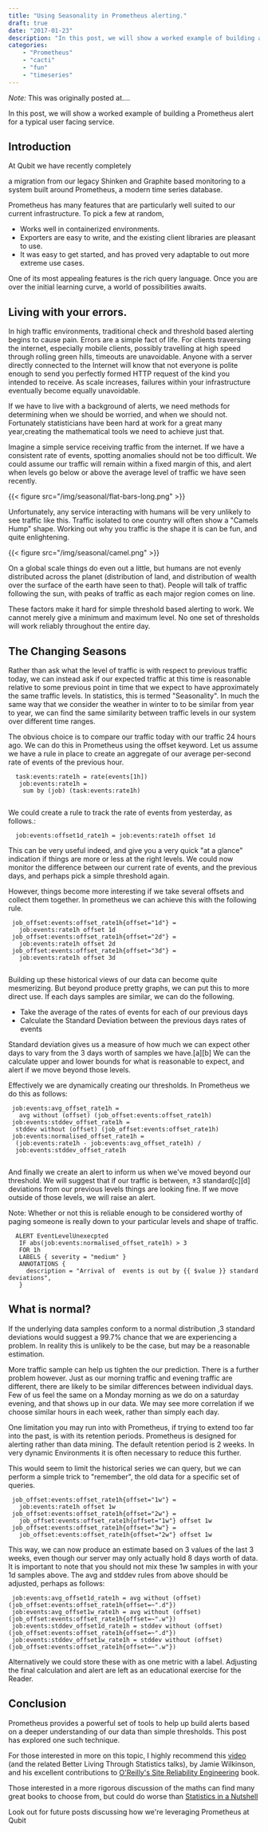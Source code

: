 ```yaml
---
title: "Using Seasonality in Prometheus alerting."
draft: true
date: "2017-01-23"
description: "In this post, we will show a worked example of building a Prometheus alert for a typical user facing service"
categories:
    - "Prometheus"
    - "cacti"
    - "fun"
    - "timeseries"
---
```


*Note:* This was originally posted at....

In this post, we will show a worked example of building a Prometheus alert for a
typical user facing service.

## Introduction

At Qubit we have recently completely

a migration from our legacy Shinken and Graphite based monitoring to a system
built around Prometheus, a modern time series database.

Prometheus has many features that are particularly well suited to our current
infrastructure. To pick a few at random,

* Works well in containerized environments.
* Exporters are easy to write, and the existing client libraries are pleasant to use.
* It was easy to get started, and has proved very adaptable to out more extreme use cases.

One of its most appealing features is the rich query language. Once you are
over the initial learning curve, a world of possibilities awaits.

## Living with your errors.

In high traffic environments, traditional check and threshold based alerting
begins to cause pain. Errors are a simple fact of life. For clients traversing
the internet, especially mobile clients, possibly travelling at high speed
through rolling green hills, timeouts are unavoidable. Anyone with a server
directly connected to the Internet will know that not everyone is polite enough
to send you perfectly formed HTTP request of the kind you intended to receive.
As scale increases, failures within your infrastructure eventually become
equally unavoidable.

If we have to live with a background of alerts, we need methods for determining
when we should be worried, and when we should not. Fortunately statisticians
have been hard at work for a great many year,creating the mathematical tools we
need to achieve just that.

Imagine a simple service receiving traffic from the internet. If we have a
consistent rate of events, spotting anomalies should not be too difficult.  We
could assume our traffic will remain within a fixed margin of this, and alert
when levels go below or above the average level of traffic we have seen
recently.

{{< figure src="/img/seasonal/flat-bars-long.png" >}}

Unfortunately, any service interacting with humans will be very unlikely to see
traffic like this. Traffic isolated to one country will often show a "Camels
Hump" shape. Working out why you traffic is the shape it is can be fun, and
quite enlightening.

{{< figure src="/img/seasonal/camel.png" >}}

On a global scale things do even out a little, but humans  are not evenly
distributed across the planet (distribution of land, and distribution of wealth
over the surface of the earth have seen to that). People will talk of traffic
following the sun, with peaks of traffic as each major region comes on line.

These factors make it hard for simple threshold based alerting to work. We
cannot merely give a minimum and maximum level. No one set of thresholds will
work reliably throughout the entire day.

## The Changing Seasons

Rather than ask what the level of traffic is with respect to previous traffic
today, we can instead ask if our expected traffic at this time is reasonable
relative to some previous point in time that we expect to have approximately the
same traffic levels. In statistics, this is termed "Seasonality". In much the
same way that we consider the weather in winter to to be similar from year to
year, we can find the same similarity between traffic levels in our system over
different time ranges.

The obvious choice is to compare our traffic today with our traffic 24 hours
ago. We can do this in Prometheus using the offset keyword. Let us assume we
have a rule in place to create an aggregate of our average per-second rate of
events of the previous hour. 
  
```
  task:events:rate1h = rate(events[1h])
   job:events:rate1h =
    sum by (job) (task:events:rate1h)
	
```
We could create a rule to track the rate of events from yesterday, as follows.:

```
  job:events:offset1d_rate1h = job:events:rate1h offset 1d

```
This can be very useful indeed, and give you a very quick "at a glance"
indication if things are more or less at the right levels. We could now monitor
the difference between our current rate of events, and the previous days, and 
perhaps pick a simple threshold again.

However, things become more interesting if we take several offsets and collect
them together. In prometheus we can achieve this with the following rule.

```
 job_offset:events:offset_rate1h{offset="1d"} =
   job:events:rate1h offset 1d
 job_offset:events:offset_rate1h{offset="2d"} =
   job:events:rate1h offset 2d
 job_offset:events:offset_rate1h{offset="3d"} =
   job:events:rate1h offset 3d
	
```
Building up these historical views of our data can become quite mesmerizing. But
beyond produce pretty graphs, we can put this to more direct use. If each days
samples are similar, we can do the following.

* Take the average of the rates of events for each of our previous days
* Calculate the Standard Deviation between the previous days rates of events

Standard deviation gives us a measure of how much we can expect other days to
vary from the 3 days worth of samples we have.[a][b] We can the calculate upper
and lower bounds  for what is reasonable to expect, and alert if we move beyond
those levels. 

Effectively we are dynamically creating our thresholds. In Prometheus we do this as follows:

```
 job:events:avg_offset_rate1h =
   avg without (offset) (job_offset:events:offset_rate1h)
 job:events:stddev_offset_rate1h =
  stddev without (offset) (job_offset:events:offset_rate1h)
 job:events:normalised_offset_rate1h =
  (job:events:rate1h - job:events:avg_offset_rate1h) / 
  job:events:stddev_offset_rate1h 
	
```
And finally we create an alert to inform us when we've moved beyond our
threshold. We will suggest that if our traffic is between, ±3 standard[c][d]
deviations from our previous levels things are looking fine. If we move
outside of those levels, we will raise an alert.

Note: Whether or not this is reliable enough to be considered worthy of paging
someone is really down to your particular levels and shape of traffic.

```
  ALERT EventLevelUnexecpted 
   IF abs(job:events:normalised_offset_rate1h) > 3
   FOR 1h
   LABELS { severity = "medium" }
   ANNOTATIONS {
     description = "Arrival of  events is out by {{ $value }} standard deviations",
   } 
```

## What is normal?

If the underlying data samples conform to a normal distribution ,3 standard
deviations would suggest a 99.7% chance that we are experiencing a problem. In
reality this is unlikely to be the case, but may be a reasonable estimation.

More traffic sample can help us tighten the our prediction. There is a further
problem however. Just as our morning traffic and evening traffic are different,
there are likely to be similar differences between individual days. Few of us
feel the same on a Monday morning as we do on a saturday evening, and that shows
up in our data.  We may see more correlation if we choose similar hours in each
week, rather than simply each day.

One limitation you may run into with Prometheus, if trying to extend too far
into the past, is with its retention periods. Prometheus is designed for
alerting rather than data mining. The default retention period is 2 weeks. In
very dynamic Environments it is often necessary to reduce this further.

This would seem to limit the historical series we can query, but we can perform
a simple trick to "remember", the old data for a specific set of queries.

```
 job_offset:events:offset_rate1h{offset="1w"} =
   job:events:rate1h offset 1w
 job_offset:events:offset_rate1h{offset="2w"} =
   job_offset:events:offset_rate1h{offset="1w"} offset 1w
 job_offset:events:offset_rate1h{offset="3w"} =
   job_offset:events:offset_rate1h{offset="2w"} offset 1w
```

This way, we can now produce an estimate based on 3 values of the last 3 weeks,
even though our server may only actually hold 8 days worth of data.  It is
important to note that you should not mix these 1w samples in with your 1d
samples above. The avg and stddev rules from above should be adjusted, perhaps
as follows:

```
 job:events:avg_offset1d_rate1h = avg without (offset) (job_offset:events:offset_rate1h{offset=~".d"})
 job:events:avg_offset1w_rate1h = avg without (offset) (job_offset:events:offset_rate1h{offset=~".w"})
 job:events:stddev_offset1d_rate1h = stddev without (offset) (job_offset:events:offset_rate1h{offset=~".d"})
 job:events:stddev_offset1w_rate1h = stddev without (offset) (job_offset:events:offset_rate1h{offset=~".w"})
```

Alternatively we could store these with as one metric with a label. Adjusting
the final calculation and alert are left as an educational exercise for the
Reader.

## Conclusion

Prometheus provides a powerful set of tools to help up build alerts based on a
deeper understanding of our data than simple thresholds. This post has explored
one such technique.

For those interested in more on this topic, I highly recommend this
[video](https://www.youtube.com/watch?v=gNmWzkGViAY)
(and the related Better Living Through Statistics talks), by Jamie Wilkinson,
and his excellent contributions to [O'Reilly's Site Reliability Engineering](http://shop.oreilly.com/product/0636920041528.do) book.

Those interested in a more rigorous discussion of the maths can find many great
books to choose from, but could do worse than
[Statistics in a Nutshell](https://www.amazon.co.uk/Statistics-Nutshell-Desktop-Reference-OReilly/dp/0596510497)

Look out for future posts discussing how we're leveraging Prometheus at Qubit

